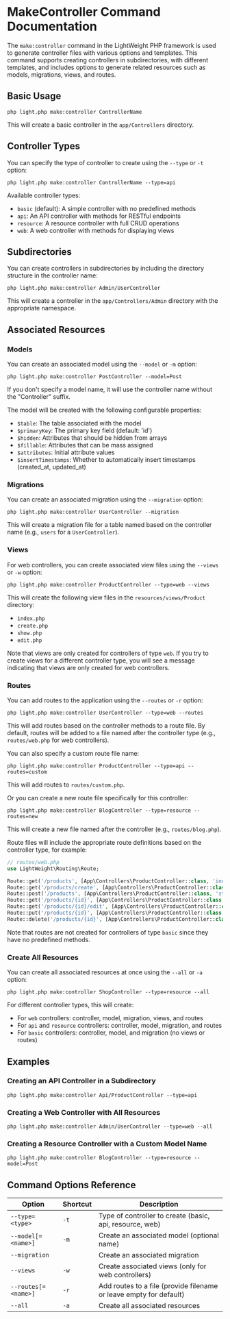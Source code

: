 # MakeController Command Documentation

The `make:controller` command in the LightWeight PHP framework is used to generate controller files with various options and templates. This command supports creating controllers in subdirectories, with different templates, and includes options to generate related resources such as models, migrations, views, and routes.

## Basic Usage

```
php light.php make:controller ControllerName
```

This will create a basic controller in the `app/Controllers` directory.

## Controller Types

You can specify the type of controller to create using the `--type` or `-t` option:

```
php light.php make:controller ControllerName --type=api
```

Available controller types:
- `basic` (default): A simple controller with no predefined methods
- `api`: An API controller with methods for RESTful endpoints
- `resource`: A resource controller with full CRUD operations
- `web`: A web controller with methods for displaying views

## Subdirectories

You can create controllers in subdirectories by including the directory structure in the controller name:

```
php light.php make:controller Admin/UserController
```

This will create a controller in the `app/Controllers/Admin` directory with the appropriate namespace.

## Associated Resources

### Models

You can create an associated model using the `--model` or `-m` option:

```
php light.php make:controller PostController --model=Post
```

If you don't specify a model name, it will use the controller name without the "Controller" suffix.

The model will be created with the following configurable properties:
- `$table`: The table associated with the model
- `$primaryKey`: The primary key field (default: 'id')
- `$hidden`: Attributes that should be hidden from arrays
- `$fillable`: Attributes that can be mass assigned 
- `$attributes`: Initial attribute values
- `$insertTimestamps`: Whether to automatically insert timestamps (created_at, updated_at)

### Migrations

You can create an associated migration using the `--migration` option:

```
php light.php make:controller UserController --migration
```

This will create a migration file for a table named based on the controller name (e.g., `users` for a `UserController`).

### Views

For web controllers, you can create associated view files using the `--views` or `-w` option:

```
php light.php make:controller ProductController --type=web --views
```

This will create the following view files in the `resources/views/Product` directory:
- `index.php`
- `create.php`
- `show.php`
- `edit.php`

Note that views are only created for controllers of type `web`. If you try to create views for a different controller type, you will see a message indicating that views are only created for web controllers.

### Routes

You can add routes to the application using the `--routes` or `-r` option:

```
php light.php make:controller UserController --type=web --routes
```

This will add routes based on the controller methods to a route file. By default, routes will be added to a file named after the controller type (e.g., `routes/web.php` for web controllers).

You can also specify a custom route file name:

```
php light.php make:controller ProductController --type=api --routes=custom
```

This will add routes to `routes/custom.php`.

Or you can create a new route file specifically for this controller:

```
php light.php make:controller BlogController --type=resource --routes=new
```

This will create a new file named after the controller (e.g., `routes/blog.php`).

Route files will include the appropriate route definitions based on the controller type, for example:

```php
// routes/web.php
use LightWeight\Routing\Route;

Route::get('/products', [App\Controllers\ProductController::class, 'index'])->name('product.index');
Route::get('/products/create', [App\Controllers\ProductController::class, 'create'])->name('product.create');
Route::post('/products', [App\Controllers\ProductController::class, 'store'])->name('product.store');
Route::get('/products/{id}', [App\Controllers\ProductController::class, 'show'])->name('product.show');
Route::get('/products/{id}/edit', [App\Controllers\ProductController::class, 'edit'])->name('product.edit');
Route::put('/products/{id}', [App\Controllers\ProductController::class, 'update'])->name('product.update');
Route::delete('/products/{id}', [App\Controllers\ProductController::class, 'destroy'])->name('product.destroy');
```

Note that routes are not created for controllers of type `basic` since they have no predefined methods.

### Create All Resources

You can create all associated resources at once using the `--all` or `-a` option:

```
php light.php make:controller ShopController --type=resource --all
```

For different controller types, this will create:

- For `web` controllers: controller, model, migration, views, and routes
- For `api` and `resource` controllers: controller, model, migration, and routes
- For `basic` controllers: controller, model, and migration (no views or routes)

## Examples

### Creating an API Controller in a Subdirectory

```
php light.php make:controller Api/ProductController --type=api
```

### Creating a Web Controller with All Resources

```
php light.php make:controller Admin/UserController --type=web --all
```

### Creating a Resource Controller with a Custom Model Name

```
php light.php make:controller BlogController --type=resource --model=Post
```

## Command Options Reference

| Option | Shortcut | Description |
|--------|----------|-------------|
| `--type=<type>` | `-t` | Type of controller to create (basic, api, resource, web) |
| `--model[=<name>]` | `-m` | Create an associated model (optional name) |
| `--migration` | | Create an associated migration |
| `--views` | `-w` | Create associated views (only for web controllers) |
| `--routes[=<name>]` | `-r` | Add routes to a file (provide filename or leave empty for default) |
| `--all` | `-a` | Create all associated resources |
